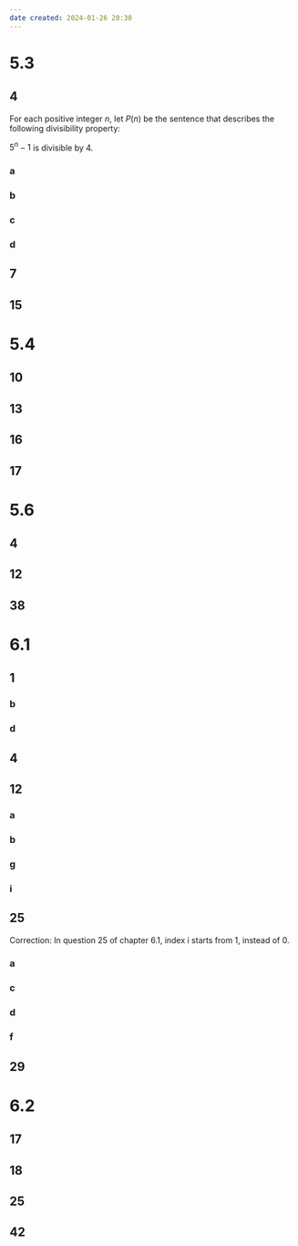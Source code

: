 ```yaml
---
date created: 2024-01-26 20:30
---
```


# 5.3

## 4

For each positive integer $n$, let $P(n)$ be the sentence that describes the following divisibility property:

$5^n-1$ is divisible by $4$.

### a

### b

### c

### d

## 7

## 15

# 5.4

## 10

## 13

## 16

## 17

# 5.6

## 4

## 12

## 38

# 6.1

## 1

### b

### d

## 4

## 12

### a

### b

### g

### i

## 25

Correction: In question 25 of chapter 6.1, index i starts from 1, instead of 0.

### a

### c

### d

### f

## 29

# 6.2

## 17

## 18

## 25

## 42
